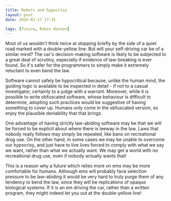 ```yaml
---
title: Robots and hypocrisy
layout: post
date: 2015-01-17 17:31

tags: [future, Robin Hanson]
---
```


Most of us wouldn't think twice at stopping briefly by the side of a quiet road marked with a
double-yellow line. But will your self-driving car be of a similar mind? 
The car's decision-making software is likely to be subjected to a great deal
of scrutiny, especially if evidence of law-breaking is ever found. So it's
safer for the programmers to simply make it extremely reluctant to even bend the
law.

Software cannot safely be hypocritical because, unlike the human mind, the
guiding logic is available to be inspected in detail - if not to a casual
investigator, certainly to a judge with a warrant. Moreover, while it is
possible to write obfuscated software, whose behaviour is difficult to determine, 
adopting such practices would be
suggestive of having something to cover up. Humans only come in the obfuscated
version, so enjoy the plausible deniability that that brings.

One advantage of having strictly law-abiding software may be that we will
be forced to be explicit about where there is leeway in the law. Laws that nobody
really follows may simply be repealed, like bans on recreational drug use. On the other
hand, in some cases we may be unable to overcome our hypocrisy, and just have to
live lives forced to comply with what we say we want, rather than what we actually want.
We may get a world with *no* recreational drug use, even if nobody actually
wants that!

This is a reason why a future which relies more on ems may be more comfortable
for humans. Although ems will probably face selection pressure to be
law-abiding it would be very hard to truly purge them of any tendency to bend the 
law, since they will be replications of opaque biological systems. If it is
an em driving the car, rather than a *written* program, they might indeed let you
out at the double-yellow line!
